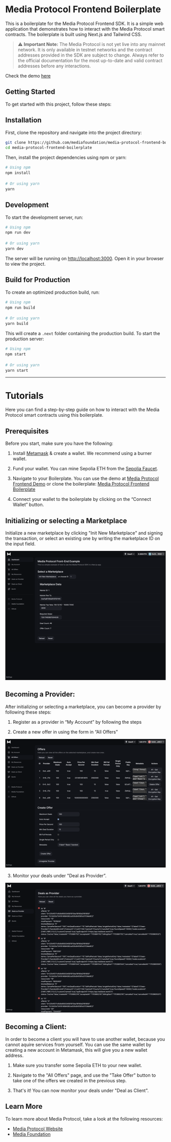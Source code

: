 # Media Protocol Frontend Boilerplate

This is a boilerplate for the Media Protocol Frontend SDK. It is a simple web application that demonstrates how to interact with the Media Protocol smart contracts. The boilerplate is built using Next.js and Tailwind CSS.

> ⚠️ **Important Note:** The Media Protocol is not yet live into any mainnet network. It is only available in testnet networks and the contract addresses provided in the SDK are subject to change. Always refer to the official documentation for the most up-to-date and valid contract addresses before any interactions.

Check the demo [here](https://media-protocol-frontend-boilerplate.vercel.app/)

## Getting Started

To get started with this project, follow these steps:

## Installation

First, clone the repository and navigate into the project directory:

```bash
git clone https://github.com/mediafoundation/media-protocol-frontend-boilerplate.git
cd media-protocol-frontend-boilerplate
```

Then, install the project dependencies using npm or yarn:

```bash
# Using npm
npm install

# Or using yarn
yarn
```

## Development

To start the development server, run:

```bash
# Using npm
npm run dev

# Or using yarn
yarn dev
```

The server will be running on [http://localhost:3000](http://localhost:3000). Open it in your browser to view the project.

## Build for Production

To create an optimized production build, run:

```bash
# Using npm
npm run build

# Or using yarn
yarn build
```

This will create a `.next` folder containing the production build. To start the production server:

```bash
# Using npm
npm start

# Or using yarn
yarn start
```

---

# Tutorials 

Here you can find a step-by-step guide on how to interact with the Media Protocol smart contracts using this boilerplate.

## Prerequisites

Before you start, make sure you have the following:

1. Install [Metamask](https://support.metamask.io/hc/en-us/articles/360015489531) & create a wallet. We recommend using a burner wallet. 

2. Fund your wallet. You can mine Sepolia ETH from the [Sepolia Faucet](https://sepolia-faucet.pk910.de/).

3. Navigate to your Boilerplate. You can use the demo at [Media Protocol Frontend Demo](https://media-protocol-frontend-boilerplate.vercel.app/) or clone the boilerplate: [Media Protocol Frontend Boilerplate](https://github.com/mediafoundation/media-protocol-frontend-boilerplate)

4. Connect your wallet to the boilerplate by clicking on the “Connect Wallet” button.

## Initializing or selecting a Marketplace

Initialize a new marketplace by clicking "Init New Marketplace" and signing the transaction, or select an existing one by writing the marketplace ID on the input field.

![](https://raw.githubusercontent.com/mediafoundation/media-protocol-frontend-boilerplate/main/public/images/initialize.png)

## Becoming a Provider:
After initializing or selecting a marketplace, you can become a provider by following these steps:

1. Register as a provider in “My Account” by following the steps

2. Create a new offer in using the form in “All Offers” 

![](https://raw.githubusercontent.com/mediafoundation/media-protocol-frontend-boilerplate/main/public/images/provider.png)

3. Monitor your deals under "Deal as Provider”.

![](https://raw.githubusercontent.com/mediafoundation/media-protocol-frontend-boilerplate/main/public/images/deals.png)


## Becoming a Client:

In order to become a client you will have to use another wallet, because you cannot aquire services from yourself. You can use the same wallet by creating a new account in Metamask, this will give you a new wallet address.

1. Make sure you transfer some Sepolia ETH to your new wallet.

2. Navigate to the "All Offers" page, and use the "Take Offer" button to take one of the offers we created in the previous step.

3. That's it! You can now monitor your deals under "Deal as Client".

<!-- 6. Create a new resource in “My Resources” by entering metadata like: 

![](https://raw.githubusercontent.com/mediafoundation/media-protocol-frontend-boilerplate/main/public/images/client.png)

x. Sign transactions as prompted to get encryption key and create resources. -->

## Learn More

To learn more about Media Protocol, take a look at the following resources:

- [Media Protocol Website](https://www.mediaprotocol.net/)
- [Media Foundation](https://www.x.com/Media_FDN)
